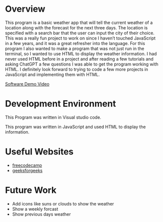 # Overview

This program is a basic weather app that will tell the current weather of a location along with the forecast for the next three days. The location is specified with a search bar that the user can input the city of their choice. This was a really fun project to work on since I haven’t touched JavaScript in a few years, and it was a great refresher into the language. For this program I also wanted to make a program that was not just run in the terminal, so I wanted to use HTML to display the weather information. I had never used HTML before in a project and after reading a few tutorials and asking ChatGPT a few questions I was able to get the program working with HTML. I definitely look forward to trying to code a few more projects in JavaScript and implementing them with HTML.  

[Software Demo Video]((https://youtu.be/1gVjWrawZHI))

# Development Environment

This Program was written in Visual studio code.

This program was written in JavaScript and used HTML to display the information. 

# Useful Websites

- [freecodecamp](https://www.freecodecamp.org/news/learn-javascript-for-beginners/)
- [geeksforgeeks](https://www.geeksforgeeks.org/javascript/)

# Future Work

- Add icons like suns or clouds to show the weather
- Show a weekly forcast
- Show previous days weather
